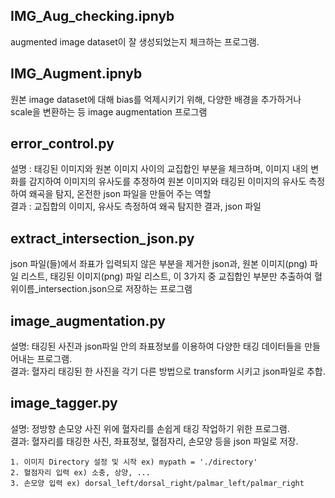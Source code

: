 ## IMG_Aug_checking.ipnyb
augmented image dataset이 잘 생성되었는지 체크하는 프로그램.

## IMG_Augment.ipnyb
원본 image dataset에 대해 bias를 억제시키기 위해, 다양한 배경을 추가하거나 scale을 변환하는 등 image augmentation 프로그램

## error_control.py
설명 : 태깅된 이미지와 원본 이미지 사이의 교집합인 부분을 체크하며, 이미지 내의 변화를 감지하여 이미지의 유사도를 추정하여 원본 이미지와 태깅된 이미지의 유사도 측정하여 왜곡을 탐지, 온전한 json 파일을 만들어 주는 역할 <br>
결과 : 교집합의 이미지, 유사도 측정하여 왜곡 탐지한 결과, json 파일 

## extract_intersection_json.py
json 파일(들)에서 좌표가 입력되지 않은 부분을 제거한 json과, 원본 이미지(png) 파일 리스트, 태깅된 이미지(png) 파일 리스트, 이 3가지 중 교집합인 부분만 추출하여 혈위이름_intersection.json으로 저장하는 프로그램

## image_augmentation.py
설명: 태깅된 사진과 json파일 안의 좌표정보를 이용하여 다양한 태깅 데이터들을 만들어내는 프로그램.\
결과: 혈자리 태깅된 한 사진을 각기 다른 방법으로 transform 시키고 json파일로 추합.

## image_tagger.py
설명: 정방향 손모양 사진 위에 혈자리를 손쉽게 태깅 작업하기 위한 프로그램.\
결과: 혈자리를 태깅한 사진, 좌표정보, 혈점자리, 손모양 등을 json 파일로 저장.
    
    1. 이미지 Directory 설정 및 시작 ex) mypath = './directory'
    2. 혈점자리 입력 ex) 소충, 상양, ...
    3. 손모양 입력 ex) dorsal_left/dorsal_right/palmar_left/palmar_right
